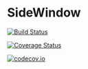 # SideWindow

[![Build Status](https://travis-ci.org/fredo-dedup/SideWindow.jl.svg?branch=master)](https://travis-ci.org/fredo-dedup/SideWindow.jl)

[![Coverage Status](https://coveralls.io/repos/fredo-dedup/SideWindow.jl/badge.svg?branch=master&service=github)](https://coveralls.io/github/fredo-dedup/SideWindow.jl?branch=master)

[![codecov.io](http://codecov.io/github/fredo-dedup/SideWindow.jl/coverage.svg?branch=master)](http://codecov.io/github/fredo-dedup/SideWindow.jl?branch=master)
